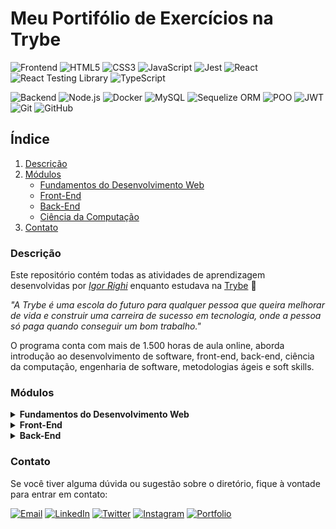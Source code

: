 # Meu Portifólio de Exercícios na Trybe
![Frontend](https://img.shields.io/badge/Frontend-333333?style=for-the-badge)
![HTML5](https://img.shields.io/badge/HTML5-E34F26?style=for-the-badge&logo=html5&logoColor=white)
![CSS3](https://img.shields.io/badge/CSS3-1572B6?style=for-the-badge&logo=css3&logoColor=white)
![JavaScript](https://img.shields.io/badge/JavaScript-F7DF1E?style=for-the-badge&logo=javascript&logoColor=black)
![Jest](https://img.shields.io/badge/Jest-C21325?style=for-the-badge&logo=jest&logoColor=white)
![React](https://img.shields.io/badge/React-61DAFB?style=for-the-badge&logo=react&logoColor=black)
![React Testing Library](https://img.shields.io/badge/RTL-61DAFB?style=for-the-badge)
![TypeScript](https://img.shields.io/badge/TypeScript-3178C6?style=for-the-badge&logo=typescript&logoColor=white)

![Backend](https://img.shields.io/badge/Backend-333333?style=for-the-badge)
![Node.js](https://img.shields.io/badge/Node.js-43853D?style=for-the-badge&logo=node.js&logoColor=white)
![Docker](https://img.shields.io/badge/Docker-2496ED?style=for-the-badge&logo=docker&logoColor=white)
![MySQL](https://img.shields.io/badge/MySQL-4479A1?style=for-the-badge&logo=mysql&logoColor=white)
![Sequelize ORM](https://img.shields.io/badge/Sequelize-52B0E7?style=for-the-badge)
![POO](https://img.shields.io/badge/POO-333333?style=for-the-badge)
![JWT](https://img.shields.io/badge/JWT-000000?style=for-the-badge)
![Git](https://img.shields.io/badge/Git-F05032?style=for-the-badge&logo=git&logoColor=white)
![GitHub](https://img.shields.io/badge/GitHub-181717?style=for-the-badge&logo=github&logoColor=white)

## Índice

1. [Descrição](#descrição)
2. [Módulos](#módulos)
    - [Fundamentos do Desenvolvimento Web](#)
    - [Front-End](#)
    - [Back-End](#)
    - [Ciência da Computação](#)
3. [Contato](#contato)

### Descrição

Este repositório contém todas as atividades de aprendizagem desenvolvidas por _[Igor Righi](https://www.linkedin.com/in/igor-righi/)_ enquanto estudava na [Trybe](https://www.betrybe.com/) 🚀

_"A Trybe é uma escola do futuro para qualquer pessoa que queira melhorar de vida e construir uma carreira de sucesso em tecnologia, onde a pessoa só paga quando conseguir um bom trabalho."_

O programa conta com mais de 1.500 horas de aula online, aborda introdução ao desenvolvimento de software, front-end, back-end, ciência da computação, engenharia de software, metodologias ágeis e soft skills.

### Módulos

<details>

  <summary><strong> Fundamentos do Desenvolvimento Web </strong></summary>

  #### Seção 1: Unix, SHell e Git

  - [:white_check_mark:] 1: _Unix & Shell_
  - [:white_check_mark:] 2: _Git - O que é e para que serve_
  - [:white_check_mark:] 3: _Git & GitHub - Entendendo os comandos_

  #### Seção 2: Introdução à HTML & CSS

  - [:white_check_mark:] 1: _HTML & CSS - Estruturas de páginas_
  - [:white_check_mark:] 2: _HTML & CSS - Primeiros passos em CSS_
  - [:white_check_mark:] 3: _HTML & CSS - Seletores e posicionamento_
  - [:white_check_mark:] 4: _HTML Semântico_
  - [:white_check_mark:] 5: _Projeto - Lessons Learned_

  #### Seção 3: Introdução à JavaScript

  - [:white_check_mark:] 1: _JavaScript - Primeiros passos_
  - [:white_check_mark:] 2: _JavaScript - Array e loop For_
  - [:white_check_mark:] 3: _JavaScript - Funções_
  - [:white_check_mark:] 4: _JavaScript - Objetos_
  - [:white_check_mark:] 5: _JavaScript ES6 - let, const, arrow functions e template literals_
  - [:white_check_mark:] 6: _Projeto - Playground Functions_

  #### Seção 4: JavaScript: DOM, Eventos e Web Storage

  - [:white_check_mark:] 1: _Javascript - DOM e seletores_
  - [:white_check_mark:] 2: _Javascript - Trabalhando com elementos_
  - [:white_check_mark:] 3: _Javascript - Eventos_
  - [:white_check_mark:] 4: _Javascript - Web Storage_
  - [:white_check_mark:] 5: _Projeto - Arte com Pixels_

  #### Seção 5: HTML e CSS: Forms, Flexbox e Responsivo

  - [:white_check_mark:] 1: _HTML & CSS - Forms_
  - [:white_check_mark:] 2: _Bibliotecas JavaScript e FrameworksCSS_
  - [:white_check_mark:] 3: _CSS Flexbox - Parte 1_
  - [:white_check_mark:] 4: _CSS Flexbox - Parte 2_
  - [:white_check_mark:] 5: _CSS Responsivo - Mobile First_
  - [:white_check_mark:] 6: _Projeto - Trybewarts_

  #### Seção 6: Introdução à JavaScript ES6 e Testes Unitários

  - [:white_check_mark:] 1: _Fluxo de exceções e manipulação de objetos_
  - [:white_check_mark:] 2: _Primeiros passos em Jest_
  - [:white_check_mark:] 3: _Matchers e cobertura de código_
  - [:white_check_mark:] 4: _Projeto - JavaScript Testes Unitários_

  #### Seção 7: Higher Order Functions do JavaScript ES6

- [:white_check_mark:] 1: _Introdução a Higher Order Functions_
- [:white_check_mark:] 2: _Higher Order Functions - sort e map_
- [:white_check_mark:] 3: _Higher Order Functions - filter e reduce_
- [:white_check_mark:] 4: _JavaScript ES6 - spread operator, rest parameters e object destructuring_
- [:white_check_mark:] 5: _JavaScript ES6 - Array destructuring, Default destructuring, Object property shorthand e default parameters_
- [:white_check_mark:] 6: _Projeto - Zoo Functions_
</details>

<details>
  <summary><strong> Front-End </strong></summary>

  #### Seção 1: Introdução ao Frontend e JavaScript assícrono

  - [:white_check_mark:] 1: _Ambiente de desenvolvimento_
  - [:white_check_mark:] 2: _JavaScript Assícrono - Promises e fetch_
  - [:white_check_mark:] 3: _Prática - Casa de Câmbio_
  - [:white_check_mark:] 4: _Async, await e testes assíncronos_
  - [:white_check_mark:] 5: _Projeto - iChoveu_

  #### Seção 2: Introdução ao React

  - [:white_check_mark:] 1: _Introdução ao React e ao Typescript_
  - [:white_check_mark:] 2: _Componentes React e Props_
  - [:white_check_mark:] 3: _Avançando em componentes_
  - [:white_check_mark:] 4: _Prática - Solar System_
  - [:white_check_mark:] 5: _Estados e eventos_
  - [:white_check_mark:] 6: _Formulários_
  - [:white_check_mark:] 7: _Prática - Store Back Office_
  - [:white_check_mark:] 8: _Projeto - Password Manager_

  #### Seção 3: Aprofundando no React

  - [:white_check_mark:] 1: _React Router_
  - [:white_check_mark:] 2: _useEffect_
  - [:white_check_mark:] 3: _Prática - Clonando o Twitter_
  - [:white_check_mark:] 4: _Projeto - Trybetunes_

  #### Seção 4: Testes automatizados com React Testing Library

  - [:white_check_mark:] 1: _Introdução a React Testing Library_
  - [:white_check_mark:] 2: _RTL - Mocks_
  - [:white_check_mark:] 3: _RTL - Testando React Router_
  - [:white_check_mark:] 4: _Projeto - Testes em React_

  #### Seção 5: Metodologias Ágeis

  - [:white_check_mark:] 1: _CSS Modules_
  - [:white_check_mark:] 2: _Styled Components_
  - [:white_check_mark:] 3: _Metodologias ágeis_
  - [:white_check_mark:] 4: _Projeto: Frontend Online Store_

  #### Seção 6: Gerenciamento de estado com Redux

  - [:white_check_mark:] 1: _Introdução ao Redux - O estado global da aplicação_
  - [:white_check_mark:] 2: _Usando o Redux no React_
  - [:white_check_mark:] 3: _Usando o Redux no React - Prática_
  - [:white_check_mark:] 4: _Usando o Redux no React - Actions Assíncronas_
  - [:white_check_mark:] 5: _Testes em React-Redux_
  - [:white_check_mark:] 6: _Projeto - Trybe Wallet_

  #### Seção 7: Componentes de Classes e Context API e React Hooks

  - [:white_check_mark:] 1: _Componentes de Classes_
  - [:white_check_mark:] 2: _Context API_
  - [:white_check_mark:] 3: _Custom Hooks_
  - [:white_check_mark:] 4: _Projeto - StarWars_

  #### Seção 8: Projeto - App de Receitas

  - [:white_check_mark:] 1: _Projeto - App de Receitas_

</details>

<details>
  <summary><strong> Back-End </strong></summary>

  #### Seção 1: Docker - Utilizando Containers

  - [:white_check_mark:] 1: _Utilizando Containers_
  - [:white_check_mark:] 2: _Manipulando Imagens no Docker_
  - [:white_check_mark:] 3: _Orquestrando Containers com Docker Compose_
  - [:white_check_mark:] 4: _Projeto - Docker ToDo List_

  #### Seção 2: Introdução ao SQL

  - [:white_check_mark:] 1: _Banco de dados SQL_
  - [:white_check_mark:] 2: _Encontrando Dados em um Banco de Dados_
  - [:white_check_mark:] 3: _Filtrando Dados de Forma Específicas_
  - [:white_check_mark:] 4: _Manipulando Tabelas_
  - [:white_check_mark:] 5: _Projeto - All for One_

  #### Seção 3: Funções SQL - JOINs e Normalização

  - [:white_check_mark:] 1: _Funções mais usadas no SQL_
  - [:white_check_mark:] 2: _Descomplicando JOINs_
  - [:white_check_mark:] 3: _Transformando Ideias em um Modelo de Banco de Dados_
  - [:white_check_mark:] 4: _Projeto - One for All_

  #### Seção 4: Introdução a Desenvolvimento Web com NodeJs

  - [:white_check_mark:] 1: _Runtime Assíncrono_
  - [:white_check_mark:] 2: _Rest API com Express_
  - [:white_check_mark:] 3: _Testes de Integração_
  - [:white_check_mark:] 4: _Express e Middlewares_
  - [:white_check_mark:] 5: _Express e MySQL_
  - [:white_check_mark:] 6: _Projeto - Talk Manager_

  #### Seção 5: Arquitetura de Software - Model, Service e Controller

  - [:white_check_mark:] 1: _Camada Model_
  - [:white_check_mark:] 2: _Refatorando a Camada Model_
  - [:white_check_mark:] 3: _Camada Servie_
  - [:white_check_mark:] 4: _Refatorando a Camada Service_
  - [:white_check_mark:] 5: _Refatorando a Camada Controller_
  - [:white_check_mark:] 6: _Projeto - Store Manager_

  #### Seção 6: NodeJs - ORM e Autenticação

  - [:white_check_mark:] 1: _Interface da Aplicação com o Banco de Dados_
  - [:white_check_mark:] 2: _Associations 1-1 e 1-N_
  - [:white_check_mark:] 3: _Associations N-N e Transactions_
  - [:white_check_mark:] 4: _JSON Web Token_
  - [:white_check_mark:] 5: _Projeto - API de Blogs_

  #### Seção 7: Implementação de Aplicações na Nuvem

  - [:white_check_mark:] 1: _Infraestrutura e Depoly com Railway_

  #### Seção 8: Introdução a TypeScript

  - [:white_check_mark:] 1: _Introdução a TypeScript_
  - [:white_check_mark:] 2: _Tipagem Estática e Generics_
  - [:white_check_mark:] 3: _Express com TypeScript_
  - [:white_check_mark:] 4: _Projeto - Trybesmith_

  #### Seção 9: Programação Orientada a Objetos

  - [:white_check_mark:] 1: _Introdução a Orientação a Objetos_
  - [:white_check_mark:] 2: _Herança e Composição_
  - [:white_check_mark:] 3: _Polimorfismo_
  - [:white_check_mark:] 4: _Introdução aos Principios SOD_
  - [:white_check_mark:] 4: _Introdução aos Principios LI_
  - [:white_check_mark:] 4: _Projeto - Trybers and Dragons_

  #### Seção 10: Projeto Trybe Futebol Clube

  - [:white_check_mark:] 1: _Express com Classes_
  - [:white_check_mark:] 2: _Projeto - TFC_

</details>

### Contato

Se você tiver alguma dúvida ou sugestão sobre o diretório, fique à vontade para entrar em contato:

[![Email](https://img.shields.io/badge/Email-D14836?style=for-the-badge&logo=gmail&logoColor=white)](mailto:righigordev@gmail.com)
[![LinkedIn](https://img.shields.io/badge/LinkedIn-0077B5?style=for-the-badge&logo=linkedin&logoColor=white)](https://www.linkedin.com/in/igor-righi/) [![Twitter](https://img.shields.io/badge/Twitter-1DA1F2?style=for-the-badge&logo=twitter&logoColor=white)](https://twitter.com/righigor) [![Instagram](https://img.shields.io/badge/Instagram-E4405F?style=for-the-badge&logo=instagram&logoColor=white)](https://www.instagram.com/righigor/) [![Portfolio](https://img.shields.io/badge/Portfolio-9cf?style=for-the-badge&logo=appveyor&logoColor=white)](https://righigordev.netlify.app/)